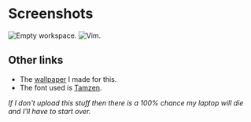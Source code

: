 # Screenshots
![Empty workspace.](https://dl.dropboxusercontent.com/s/q7x01n4yfksfsi3/term_003.png)
![Vim.](https://dl.dropboxusercontent.com/s/mr48hf6z04un3e5/code%21_002.png)

## Other links
* The [wallpaper](https://dl.dropboxusercontent.com/s/v9j12k1dr69p9g7/moon.png) I made for this.
* The font used is [Tamzen](https://github.com/sunaku/tamzen-font).

*If I don't upload this stuff then there is a 100% chance my laptop will die and I'll have to start over.*
